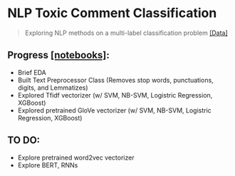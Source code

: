 # NLP Toxic Comment Classification
> Exploring NLP methods on a multi-label classification problem [[Data]](https://www.kaggle.com/c/jigsaw-toxic-comment-classification-challenge)

## Progress [[notebooks]](https://github.com/guolin1/NLP_ToxicCommentClassification/tree/master/notebooks):
- Brief EDA
- Built Text Preprocessor Class (Removes stop words, punctuations, digits, and Lemmatizes)
- Explored Tfidf vectorizer (w/ SVM, NB-SVM, Logistric Regression, XGBoost)
- Explored pretrained GloVe vectorizer (w/ SVM, NB-SVM, Logistric Regression, XGBoost)

## TO DO:
- Explore pretrained word2vec vectorizer
- Explore BERT, RNNs